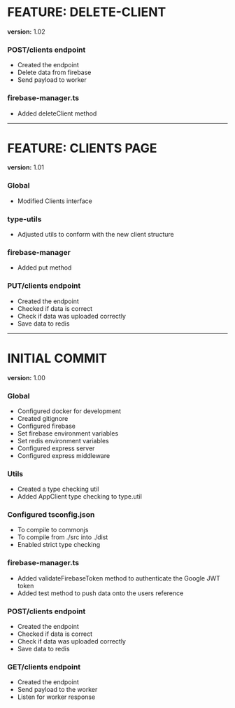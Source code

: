 # FEATURE: DELETE-CLIENT
**version:** 1.02

### POST/clients endpoint
- Created the endpoint
- Delete data from firebase
- Send payload to worker

### firebase-manager.ts
- Added deleteClient method

---
# FEATURE: CLIENTS PAGE
**version:** 1.01

### Global
- Modified Clients interface

### type-utils
- Adjusted utils to conform with the new client structure

### firebase-manager
- Added put method

### PUT/clients endpoint
- Created the endpoint
- Checked if data is correct
- Check if data was uploaded correctly
- Save data to redis

---
# INITIAL COMMIT
**version:** 1.00

### Global
- Configured docker for development
- Created gitignore
- Configured firebase
- Set firebase environment variables
- Set redis environment variables
- Configured express server
- Configured express middleware

### Utils
- Created a type checking util
- Added AppClient type checking to type.util

### Configured tsconfig.json
- To compile to commonjs
- To compile from ./src into ./dist
- Enabled strict type checking

### firebase-manager.ts
- Added validateFirebaseToken method to authenticate the Google JWT token
- Added test method to push data onto the users reference

### POST/clients endpoint
- Created the endpoint
- Checked if data is correct
- Check if data was uploaded correctly
- Save data to redis

### GET/clients endpoint
- Created the endpoint
- Send payload to the worker
- Listen for worker response